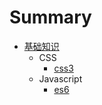# Summary

* [基础知识](./basics/README.md)
    * CSS
        * [css3](./basics/css/css3.md)
    * Javascript
        * [es6](./basics/javascript/es6.md)
    